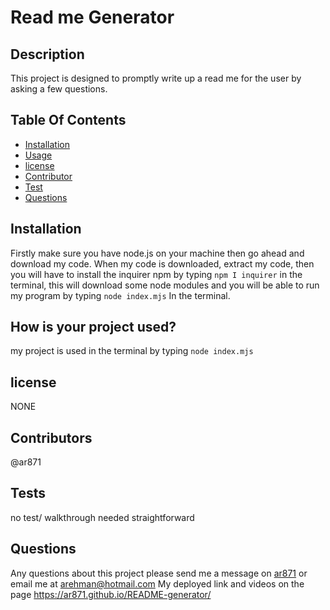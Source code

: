 
  # Read me Generator
## Description
This project is designed to promptly write up a read me for the user by asking a few questions.
## Table Of Contents
 * [Installation](#Installation)
 * [Usage](#Usage)
 * [license](#License)
 * [Contributor](#Contributor)
 * [Test](#Test)
 * [Questions](#Questions)
 
## Installation
Firstly make sure you have node.js on your machine then go ahead and download my code. When my code is downloaded, extract my code, then you will have to install the inquirer npm by typing `npm I inquirer` in the terminal, this will download some node modules and you will be able to run my program by typing `node index.mjs` In the terminal.
## How is your project used?
my project is used in the terminal by typing `node index.mjs`
## license
NONE
## Contributors
@ar871
## Tests
no test/ walkthrough needed straightforward
## Questions
Any questions about this project please send me a message on <a href="https://github.com/ar871">ar871</a> or email me at [arehman@hotmail.com](mailto:arehman@hotmail.com)
My deployed link and videos on the page 
https://ar871.github.io/README-generator/
